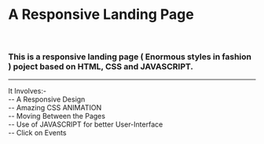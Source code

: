 # A Responsive Landing Page
<br>
<h3>This is a responsive landing page ( Enormous styles in fashion ) poject based on HTML, CSS and JAVASCRIPT.</h3>
<hr>
It Involves:-
<br>
-- A Responsive Design<br>
-- Amazing CSS ANIMATION<br>
-- Moving Between the Pages<br>
-- Use of JAVASCRIPT for better User-Interface<br>
-- Click on Events

